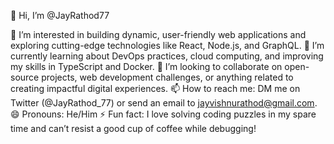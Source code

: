 👋 Hi, I’m @JayRathod77

👀 I’m interested in building dynamic, user-friendly web applications and exploring cutting-edge technologies like React, Node.js, and GraphQL.
🌱 I’m currently learning about DevOps practices, cloud computing, and improving my skills in TypeScript and Docker.
💞️ I’m looking to collaborate on open-source projects, web development challenges, or anything related to creating impactful digital experiences.
📫 How to reach me: DM me on Twitter (@JayRathod_77) or send an email to jayvishnurathod@gmail.com.
😄 Pronouns: He/Him
⚡ Fun fact: I love solving coding puzzles in my spare time and can’t resist a good cup of coffee while debugging!
<!---
JayRathod77/JayRathod77 is a ✨ special ✨ repository because its `README.md` (this file) appears on your GitHub profile.
You can click the Preview link to take a look at your changes.
--->
